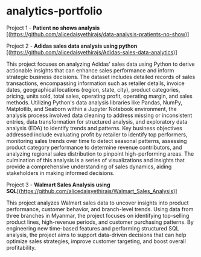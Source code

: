 # analytics-portfolio

Project 1 - **Patient no shows analysis** [(https://github.com/alicedaisyethirajs/data-analysis-pratients-no-show)]

Project 2 - **Adidas sales data analysis using python** [(https://github.com/alicedaisyethirajs/Adidas-sales-data-analytics)]

This project focuses on analyzing Adidas' sales data using Python to derive actionable insights that can enhance sales performance and inform strategic business decisions. The dataset includes detailed records of sales transactions, encompassing information such as retailer details, invoice dates, geographical locations (region, state, city), product categories, pricing, units sold, total sales, operating profit, operating margin, and sales methods. Utilizing Python's data analysis libraries like Pandas, NumPy, Matplotlib, and Seaborn within a Jupyter Notebook environment, the analysis process involved data cleaning to address missing or inconsistent entries, data transformation for structured analysis, and exploratory data analysis (EDA) to identify trends and patterns. Key business objectives addressed include evaluating profit by retailer to identify top performers, monitoring sales trends over time to detect seasonal patterns, assessing product category performance to determine revenue contributors, and analyzing regional sales distribution to pinpoint high-performing areas. The culmination of this analysis is a series of visualizations and insights that provide a comprehensive understanding of sales dynamics, aiding stakeholders in making informed decisions. 

Project 3 - **Walmart Sales Analysis using SQL**[(https://github.com/alicedaisyethirajs/Walmart_Sales_Analysis)]

This project analyzes Walmart sales data to uncover insights into product performance, customer behavior, and branch-level trends. Using data from three branches in Myanmar, the project focuses on identifying top-selling product lines, high-revenue periods, and customer purchasing patterns. By engineering new time-based features and performing structured SQL analysis, the project aims to support data-driven decisions that can help optimize sales strategies, improve customer targeting, and boost overall profitability.
